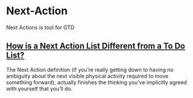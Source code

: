 # Next-Action
Next Actions is tool for GTD

## [How is a Next Action List Different from a To Do List?](https://gettingthingsdone.com/2011/02/how-is-a-next-action-list-different-from-a-to-do-list/)

The Next Action definition (if you’re really getting down to having no ambiguity about the next visible physical activity required to move something forward), actually finishes the thinking you’ve implicitly agreed with yourself that you’ll do.
